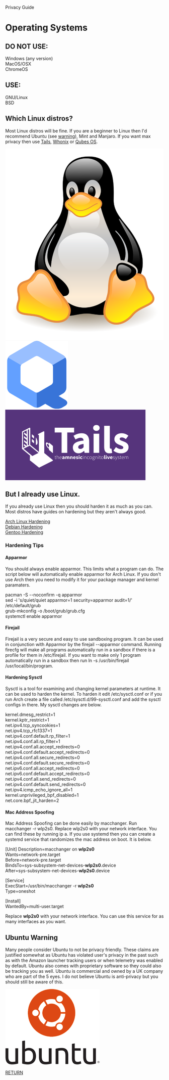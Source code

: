  Privacy Guide

Operating Systems
=================

DO NOT USE:
-----------

Windows (any version)  
MacOS/OSX  
ChromeOS

USE:
----

GNU/Linux  
BSD

Which Linux distros?
--------------------

Most Linux distros will be fine. If you are a beginner to Linux then I'd recommend Ubuntu (see [warning](os.html#ubuntu)), Mint and Manjaro. If you want max privacy then use [Tails](https://tails.boum.org/), [Whonix](https://www.whonix.org/) or [Qubes OS](https://www.qubes-os.org/).

![Tux](images/tux.png) ![Qubes logo](images/qubesos.png) ![Tails logo](images/tails.png)

But I already use Linux.
------------------------

If you already use Linux then you should harden it as much as you can. Most distros have guides on hardening but they aren't always good.  
  
[Arch Linux Hardening](https://wiki.archlinux.org/index.php/Security)  
[Debian Hardening](https://wiki.debian.org/Hardening)  
[Gentoo Hardening](https://wiki.gentoo.org/wiki/Hardened_Gentoo)  

### Hardening Tips

#### Apparmor

You should always enable apparmor. This limits what a program can do. The script below will automatically enable apparmor for Arch Linux. If you don't use Arch then you need to modify it for your package manager and kernel paramaters.

pacman -S --noconfirm -q apparmor  
sed -i 's/quiet/quiet apparmor=1 security=apparmor audit=1/' /etc/default/grub  
grub-mkconfig -o /boot/grub/grub.cfg  
systemctl enable apparmor  

#### Firejail

Firejail is a very secure and easy to use sandboxing program. It can be used in conjunction with Apparmor by the firejail --apparmor command. Running firecfg will make all programs automatically run in a sandbox if there is a profile for them in /etc/firejail. If you want to make only 1 program automatically run in a sandbox then run ln -s /usr/bin/firejail /usr/local/bin/program.

#### **Hardening Sysctl**

Sysctl is a tool for examining and changing kernel parameters at runtime. It can be used to harden the kernel. To harden it edit /etc/sysctl.conf or if you run Arch create a file called /etc/sysctl.d/99-sysctl.conf and add the sysctl configs in there. My sysctl changes are below.

kernel.dmesg\_restrict=1  
kernel.kptr\_restrict=1  
net.ipv4.tcp\_syncookies=1  
net.ipv4.tcp\_rfc1337=1  
net.ipv4.conf.default.rp\_filter=1  
net.ipv4.conf.all.rp\_filter=1  
net.ipv4.conf.all.accept\_redirects=0  
net.ipv4.conf.default.accept\_redirects=0  
net.ipv4.conf.all.secure\_redirects=0  
net.ipv4.conf.default.secure\_redirects=0  
net.ipv6.conf.all.accept\_redirects=0  
net.ipv6.conf.default.accept\_redirects=0  
net.ipv4.conf.all.send\_redirects=0  
net.ipv4.conf.default.send\_redirects=0  
net.ipv4.icmp\_echo\_ignore\_all=1  
kernel.unprivileged\_bpf\_disabled=1  
net.core.bpf\_jit\_harden=2

#### **Mac Address Spoofing**

Mac Address Spoofing can be done easily by macchanger. Run macchanger -r wlp2s0. Replace wlp2s0 with your network interface. You can find these by running ip a. If you use systemd then you can create a systemd service that randomizes the mac address on boot. It is below.

\[Unit\] Description=macchanger on **wlp2s0**  
Wants=network-pre.target  
Before=network-pre.target  
BindsTo=sys-subsystem-net-devices-**wlp2s0**.device  
After=sys-subsystem-net-devices-**wlp2s0**.device  
  
\[Service\]  
ExecStart=/usr/bin/macchanger -r **wlp2s0**  
Type=oneshot  
  
\[Install\]  
WantedBy=multi-user.target  

  

Replace **wlp2s0** with your network interface. You can use this service for as many interfaces as you want.

Ubuntu Warning
--------------

Many people consider Ubuntu to not be privacy friendly. These claims are justified somewhat as Ubuntu has violated user's privacy in the past such as with the Amazon launcher tracking users or when telemetry was enabled by default. Ubuntu also comes with proprietary software so they could also be tracking you as well. Ubuntu is commercial and owned by a UK company who are part of the 5 eyes. I do not believe Ubuntu is anti-privacy but you should still be aware of this.

![Ubuntu logo](images/ubuntu.png)

  
  

[RETURN](https://theprivacyguide1.github.io/)